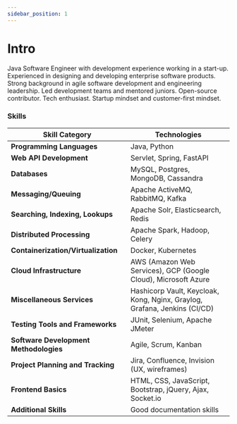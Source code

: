 ```yaml
---
sidebar_position: 1
---
```


# Intro

Java Software Engineer with development experience working in a start-up. Experienced in designing and developing
enterprise software products.
Strong background in agile software development and engineering leadership.
Led development teams and mentored juniors.
Open-source contributor. Tech enthusiast. Startup mindset and customer-first mindset.

### Skills

| Skill Category                         | Technologies                                                              |
|----------------------------------------|---------------------------------------------------------------------------|
| **Programming Languages**              | Java, Python                                                              |
| **Web API Development**                | Servlet, Spring, FastAPI                                                  |
| **Databases**                          | MySQL, Postgres, MongoDB, Cassandra                                       |
| **Messaging/Queuing**                  | Apache ActiveMQ, RabbitMQ, Kafka                                          |
| **Searching, Indexing, Lookups**       | Apache Solr, Elasticsearch, Redis                                         |
| **Distributed Processing**             | Apache Spark, Hadoop, Celery                                              |
| **Containerization/Virtualization**    | Docker, Kubernetes                                                        |
| **Cloud Infrastructure**               | AWS (Amazon Web Services), GCP (Google Cloud), Microsoft Azure            |
| **Miscellaneous Services**             | Hashicorp Vault, Keycloak, Kong, Nginx, Graylog, Grafana, Jenkins (CI/CD) |
| **Testing Tools and Frameworks**       | JUnit, Selenium, Apache JMeter                                            |
| **Software Development Methodologies** | Agile, Scrum, Kanban                                                      |
| **Project Planning and Tracking**      | Jira, Confluence, Invision (UX, wireframes)                               |
| **Frontend Basics**                    | HTML, CSS, JavaScript, Bootstrap, jQuery, Ajax, Socket.io                 |
| **Additional Skills**                  | Good documentation skills                                                 |

